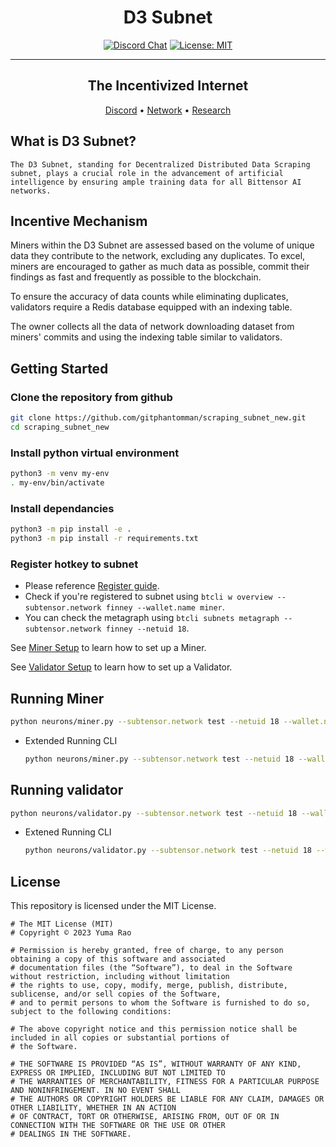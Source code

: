 <div align="center">

# **D3 Subnet** <!-- omit in toc -->
[![Discord Chat](https://img.shields.io/discord/308323056592486420.svg)](https://discord.gg/bittensor)
[![License: MIT](https://img.shields.io/badge/License-MIT-yellow.svg)](https://opensource.org/licenses/MIT) 

---

## The Incentivized Internet <!-- omit in toc -->

[Discord](https://discord.gg/bittensor) • [Network](https://taostats.io/) • [Research](https://bittensor.com/whitepaper)
</div>

## What is D3 Subnet?

`The D3 Subnet, standing for Decentralized Distributed Data Scraping subnet, plays a crucial role in the advancement of artificial intelligence by ensuring ample training data for all Bittensor AI networks.`

## Incentive Mechanism

Miners within the D3 Subnet are assessed based on the volume of unique data they contribute to the network, excluding any duplicates. To excel, miners are encouraged to gather as much data as possible, commit their findings as fast and frequently as possible to the blockchain.

To ensure the accuracy of data counts while eliminating duplicates, validators require a Redis database equipped with an indexing table.

The owner collects all the data of network downloading dataset from miners' commits and using the indexing table similar to validators.

## Getting Started

### Clone the repository from github

```bash
git clone https://github.com/gitphantomman/scraping_subnet_new.git
cd scraping_subnet_new
```

### Install python virtual environment

```bash
python3 -m venv my-env
. my-env/bin/activate
```

### Install dependancies

```bash
python3 -m pip install -e .
python3 -m pip install -r requirements.txt
```

### Register hotkey to subnet

- Please reference [Register guide](https://docs.bittensor.com/subnets/register-validate-mine).
- Check if you're registered to subnet using `btcli w overview --subtensor.network finney --wallet.name miner`.
- You can check the metagraph using `btcli subnets metagraph --subtensor.network finney --netuid 18`.

See [Miner Setup](docs/miner.md) to learn how to set up a Miner.

See [Validator Setup](docs/validator.md) to learn how to set up a Validator.




## Running Miner

```bash
python neurons/miner.py --subtensor.network test --netuid 18 --wallet.name test_miner1 --wallet.hotkey default --axon.port 8091 --logging.debug
```

- Extended Running CLI
    ```bash
    python neurons/miner.py --subtensor.network test --netuid 18 --wallet.name test_miner --wallet.hotkey h3 --axon.port 8091 --logging.debug --num_blocks_for_commit 7 --scrape_interval 5 --db_directory data/
    ```

## Running validator

```bash
python neurons/validator.py --subtensor.network test --netuid 18 --wallet.name test_validator --wallet.hotkey default --axon.port 8092 --logging.debug
```

- Extened Running CLI

    ```bash
    python neurons/validator.py --subtensor.network test --netuid 18 --wallet.name test_validator --wallet.hotkey h1 --axon.port 8092 --logging.debug --num_blocks_for_validation 3
    ```


## License
This repository is licensed under the MIT License.
```text
# The MIT License (MIT)
# Copyright © 2023 Yuma Rao

# Permission is hereby granted, free of charge, to any person obtaining a copy of this software and associated
# documentation files (the “Software”), to deal in the Software without restriction, including without limitation
# the rights to use, copy, modify, merge, publish, distribute, sublicense, and/or sell copies of the Software,
# and to permit persons to whom the Software is furnished to do so, subject to the following conditions:

# The above copyright notice and this permission notice shall be included in all copies or substantial portions of
# the Software.

# THE SOFTWARE IS PROVIDED “AS IS”, WITHOUT WARRANTY OF ANY KIND, EXPRESS OR IMPLIED, INCLUDING BUT NOT LIMITED TO
# THE WARRANTIES OF MERCHANTABILITY, FITNESS FOR A PARTICULAR PURPOSE AND NONINFRINGEMENT. IN NO EVENT SHALL
# THE AUTHORS OR COPYRIGHT HOLDERS BE LIABLE FOR ANY CLAIM, DAMAGES OR OTHER LIABILITY, WHETHER IN AN ACTION
# OF CONTRACT, TORT OR OTHERWISE, ARISING FROM, OUT OF OR IN CONNECTION WITH THE SOFTWARE OR THE USE OR OTHER
# DEALINGS IN THE SOFTWARE.
```

